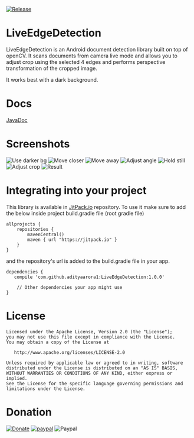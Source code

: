 [![Release](https://jitpack.io/v/adityaarora1/LiveEdgeDetection.svg)](https://jitpack.io/#adityaarora1/LiveEdgeDetection)

# LiveEdgeDetection

LiveEdgeDetection is an Android document detection library built on top of openCV. It scans documents from camera live mode and allows you to adjust crop using the selected 4 edges and performs perspective transformation of the cropped image.

It works best with a dark background.

# Docs

[JavaDoc](https://adityaarora1.github.io/LiveEdgeDetection/docs)

# Screenshots

![Use darker bg](https://github.com/adityaarora1/LiveEdgeDetection/blob/master/use_darker_bg.png)
![Move closer](https://github.com/adityaarora1/LiveEdgeDetection/blob/master/move_closer.png)
![Move away](https://github.com/adityaarora1/LiveEdgeDetection/blob/master/move_away.png)
![Adjust angle](https://github.com/adityaarora1/LiveEdgeDetection/blob/master/adjust_angle.png)
![Hold still](https://github.com/adityaarora1/LiveEdgeDetection/blob/master/hold_still.png)
![Adjust crop](https://github.com/adityaarora1/LiveEdgeDetection/blob/master/adjust_crop.png)
![Result](https://github.com/adityaarora1/LiveEdgeDetection/blob/master/cropped.png)

# Integrating into your project
This library is available in [JitPack.io](https://jitpack.io/) repository.
To use it make sure to add the below inside project build.gradle file (root gradle file)

```
allprojects {
    repositories {
        mavenCentral()
        maven { url "https://jitpack.io" }
    }
}
```

and the repository's url is added to the build.gradle file in your app.

```
dependencies {
   compile 'com.github.adityaarora1:LiveEdgeDetection:1.0.0'
   
    // Other dependencies your app might use
}
```

# License
```
Licensed under the Apache License, Version 2.0 (the "License");
you may not use this file except in compliance with the License.
You may obtain a copy of the License at

   http://www.apache.org/licenses/LICENSE-2.0

Unless required by applicable law or agreed to in writing, software
distributed under the License is distributed on an "AS IS" BASIS,
WITHOUT WARRANTIES OR CONDITIONS OF ANY KIND, either express or implied.
See the License for the specific language governing permissions and
limitations under the License.
```

# Donation

[![Donate](https://img.shields.io/badge/Donate-PayPal-green.svg)](https://www.paypal.me/adityaarora1)
[![paypal](https://www.paypalobjects.com/en_US/i/btn/btn_donateCC_LG.gif)](https://www.paypal.me/adityaarora1)
![Paypal](https://github.com/adityaarora1/LiveEdgeDetection/blob/master/paypal_q.png)

